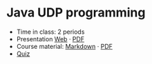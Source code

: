 # Java UDP programming

- Time in class: 2 periods
- Presentation
  [Web](https://heig-vd-dai-course.github.io/heig-vd-dai-course/13-java-udp-programming/)
  ·
  [PDF](https://heig-vd-dai-course.github.io/heig-vd-dai-course/13-java-udp-programming/13-java-udp-programming-presentation.pdf)
- Course material: [Markdown](./COURSE_MATERIAL.md) ·
  [PDF](https://heig-vd-dai-course.github.io/heig-vd-dai-course/13-java-udp-programming/13-java-udp-programming-course-material.pdf)
- [Quiz](https://quiz.beescreens.ch/quiz?url=https://raw.githubusercontent.com/heig-vd-dai-course/heig-vd-dai-course/main/13-java-udp-programming/quiz.yaml)
